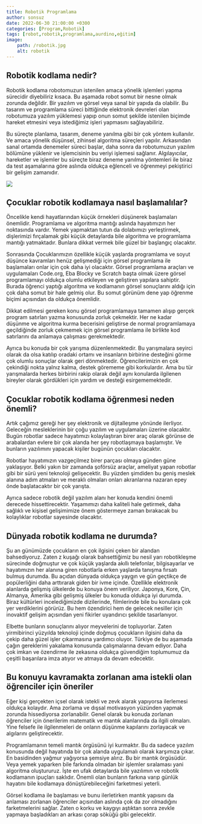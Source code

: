 ```yaml
---
title: Robotik Programlama
author: sonsuz
date: 2022-06-30 21:00:00 +0300
categories: [Program,Robotik]
tags: [robot,robotik,programlama,aurdino,eğitim]
image: 
    path: /robotik.jpg
    alt: robotik
---
```


## Robotik kodlama nedir?

Robotik kodlama robotomuzun istenilen amaca yönelik işlemleri yapma sürecidir diyebiliriz kısaca. Bu aşamada robot somut bir nesne olmak zorunda değildir. Bir yazılım ve görsel veya sanal bir yapıda da olabilir. Bu tasarım ve programlama süreci bittiğinde elektronik devreleri olan robotumuza yazılım yüklemesi yapıp onun somut şekilde istenilen biçimde hareket etmesini veya istediğimiz işleri yapmasını sağlayabiliriz.

Bu süreçte planlama, tasarım, deneme yanılma gibi bir çok yöntem kullanılır. Ve amaca yönelik düşünsel, zihinsel algoritma süreçleri yapılır. Arkasından sanal ortamda denemeler süreci başlar, daha sonra da robotumuzun yazılım bölümüne yüklenir ve işlemcisinin bu veriyi işlemesi sağlanır. Algılayıcılar, hareketler ve işlemler bu süreçte biraz deneme yanılma yöntemleri ile biraz da test aşamalarına göre aslında oldukça eğlenceli ve öğrenmeyi pekiştirici bir gelişim zamanıdır.

![](https://sonsuzus.github.io/img/robotik.jpg)

## Çocuklar robotik kodlamaya nasıl başlamalılar?

Öncelikle kendi hayatlarından küçük örnekleri düşünerek başlamaları önemlidir. Programlama ve algoritma mantığı aslında hayatımızın her noktasında vardır. Yemek yapmaktan tutun da dolabımızı yerleştirmek, dişlerimizi fırçalamak gibi küçük detaylarda bile algoritma ve programlama mantığı yatmaktadır. Bunlara dikkat vermek bile güzel bir başlangıç olacaktır.

Sonrasında Çocuklarımızın özellikle küçük yaşlarda programlama ve soyut düşünce kavramları henüz gelişmediği için görsel programlama ile başlamaları onlar için çok daha iyi olacaktır. Görsel programlama araçları ve uygulamaları Code.org, Eba Blocky ve Scratch başta olmak üzere görsel programlamayı oldukça olumlu etkileyen ve geliştiren yapılara sahiptir. Burada öğrenci yaptığı algoritma ve kodlamanın görsel sonuçlarını aldığı için çok daha somut bir hale gelmiş olur. Bu somut görünüm dene yap öğrenme biçimi açısından da oldukça önemlidir.

Dikkat edilmesi gereken konu görsel programlamaya tamamen alışıp gerçek program satırları yazma konusunda zorluk çekmektir. Her ne kadar düşünme ve algoritma kurma becerisini geliştirse de normal programlamaya geçildiğinde zorluk çekmemek için görsel programlama ile birlikte kod satırlarını da anlamaya çalışması gerekmektedir.

Ayrıca bu konuda bir çok yarışma düzenlenmektedir. Bu yarışmalara seyirci olarak da olsa katılıp oradaki ortamı ve insanların birbirine desteğini görme çok olumlu sonuçlar olarak geri dönmektedir. Öğrencilerimizin en çok çekindiği nokta yalnız kalma, destek görememe gibi korkulardır. Ama bu tür yarışmalarda herkes birbirini rakip olarak değil aynı konularda ilgilenen bireyler olarak gördükleri için yardım ve desteği esirgememektedir.

## Çocuklar robotik kodlama öğrenmesi neden önemli?

Artık çağımız gereği her şey elektronik ve dijitalleşme yönünde ilerliyor. Geleceğin mesleklerinin bir çoğu yazılım ve uygulamaları üzerine olacaktır. Bugün robotlar sadece hayatımızı kolaylaştıran birer araç olarak görünse de arabalardan evlere bir çok alanda her şey robotlaşmaya başlamıştır. Ve bunların yazılımını yapacak kişiler bugünün çocukları olacaktır.

Robotlar hayatımızın vazgeçilmez birer parçası olmaya günden güne yaklaşıyor. Belki yakın bir zamanda şoförsüz araçlar, ameliyat yapan robotlar gibi bir sürü yeni teknoloji gelişecektir. Bu yüzden şimdiden bu geniş meslek alanına adım atmaları ve meraklı olmaları onları akranlarına nazaran epey önde başlatacaktır bir çok yarışta.

Ayrıca sadece robotik değil yazılım alanı her konuda kendini önemli derecede hissettirecektir. Yaşamımızı daha kaliteli hale getirmek, daha sağlıklı ve kişisel gelişimimize önem göstermeye zaman bırakacak bu kolaylıklar robotlar sayesinde olacaktır.

## Dünyada robotik kodlama ne durumda?

Şu an günümüzde çocukların en çok ilgisini çeken bir alandan bahsediyoruz. Zaten z kuşağı olarak bahsettiğimiz bu nesil yarı robotikleşme sürecinde doğmuştur ve çok küçük yaşlarda akıllı telefonlar, bilgisayarlar ve hayatımızın her alanına giren robotlarla erken yaşlarda tanışma fırsatı bulmuş durumda. Bu açıdan dünyada oldukça yaygın ve gün geçtikçe de popülerliğini daha arttırarak giden bir ivme içinde. Özellikle elektronik alanlarda gelişmiş ülkelerde bu konuya önem veriliyor. Japonya, Kore, Çin, Almanya, Amerika gibi gelişmiş ülkeler bu konuda oldukça iyi durumda. Biraz kültürleri incelediğimizde dizilerinde, filmlerinde bile bu konulara çok yer verdiklerini görürüz. Bu hem özendirici hem de gelecek nesiller için inovaktif gelişim açısından yeni fikirler uyandırıcı şekilde tasarlanıyor.

Elbette bunların sonuçlarını alıyor meyvelerini de topluyorlar. Zaten yirmibirinci yüzyılda teknoloji içinde doğmuş çocukların ilgisini daha da çekip daha güzel işler çıkarmasına yardımcı oluyor. Türkiye de bu aşamada çağın gereklerini yakalama konusunda çalışmalarına devam ediyor. Daha çok imkan ve özendirme ile zekasına oldukça güvendiğim toplumumuz da çeşitli başarılara imza atıyor ve atmaya da devam edecektir.

## Bu konuyu kavramakta zorlanan ama istekli olan öğrenciler için öneriler

Eğer kişi gerçekten içsel olarak istekli ve zevk alarak yapıyorsa ilerlemesi oldukça kolaydır. Ama zorlama ve dışsal motivasyon yüzünden yapmak zorunda hissediyorsa zorlanabilir. Genel olarak bu konuda zorlanan öğrenciler için önerilerim matematik ve mantık alanlarında da ilgili olmaları. Yine felsefe ile ilgilenmeleri de onların düşünme kapılarını zorlayacak ve algılarını geliştirecektir.

Programlamanın temeli mantık örgüsünü iyi kurmaktır. Bu da sadece yazılım konusunda değil hayatında bir çok alanda uygulamalı olarak karşımıza çıkar. En basidinden yağmur yağıyorsa şemsiye alırız. Bu bir mantık örgüsüdür. Veya yemek yaparken bile farkında olmadan bir işlemler sıralaması yani algoritma oluştururuz. İşte en ufak detaylarda bile yazılımın ve robotik kodlamanın ipuçları saklıdır. Önemli olan bunların farkına varıp günlük hayatını bile kodlamaya dönüştürebileceğini farketmesi yeterli.

Görsel kodlama ile başlaması ve bunu ilerletirken mantık yapısını da anlaması zorlanan öğrenciler açısından aslında çok da zor olmadığını farketmelerini sağlar. Zaten o korku ve kaygıyı aştıktan sonra zevkle yapmaya başladıkları an arkası çorap söküğü gibi gelecektir.
